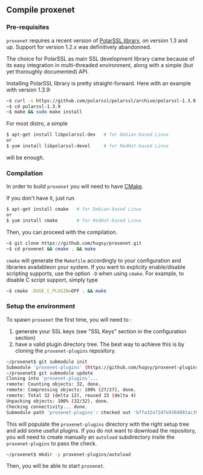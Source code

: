 ## Compile proxenet

### Pre-requisites

`proxenet` requires a recent version of
[PolarSSL library](https://polarssl.org/source-code), on version 1.3 and
up. Support for version 1.2.x was definitively abandonned.

The choice for PolarSSL as main SSL development library came because of its easy
integration in multi-threaded environment, along with a simple (but yet
thoroughly documented) API.

Installing PolarSSL library is pretty straight-forward. Here with an example with version 1.3.9:
``` bash
~$ curl -s https://github.com/polarssl/polarssl/archive/polarssl-1.3.9.tar.gz | tar xfz -
~$ cd polarssl-1.3.9
~$ make && sudo make install
```

For most distro, a simple
```bash
$ apt-get install libpolarssl-dev   # for Debian-based Linux
or
$ yum install libpolarssl-devel     # for RedHat-based Linux
```
will be enough.


### Compilation
In order to build `proxenet` you will need to have
[CMake](http://www.cmake.org).

If you don't have it, just run
```bash
$ apt-get install cmake   # for Debian-based Linux
or
$ yum install cmake       # for RedHat-based Linux
```

Then, you can proceed with the compilation.

```bash
~$ git clone https://github.com/hugsy/proxenet.git
~$ cd proxenet && cmake . && make
```

`cmake` will generate the `Makefile` accordingly to your configuration and
libraries availableon your system.
If you want to explicity enable/disable scripting supports, use the option `-D`
when using `cmake`. For example, to disable C script support, simply type
```bash
~$ cmake -DUSE_C_PLUGIN=OFF . && make
```

### Setup the environment

To spawn `proxenet` the first time, you will need to :

1. generate your SSL keys (see "SSL Keys" section in the configuration section)
2. have a valid plugin directory tree. The best way to achieve this is by cloning the `proxenet-plugins` repository.
```bash
~/proxenet$ git submodule init
Submodule 'proxenet-plugins' (https://github.com/hugsy/proxenet-plugins.git) registered for path 'proxenet-plugins'
~/proxenet$ git submodule update
Cloning into 'proxenet-plugins'...
remote: Counting objects: 32, done.
remote: Compressing objects: 100% (27/27), done.
remote: Total 32 (delta 12), reused 15 (delta 4)
Unpacking objects: 100% (32/32), done.
Checking connectivity... done.
Submodule path 'proxenet-plugins': checked out 'b7fa32a72d7e938d891ac393f30b497d6ceaf37d'
```
This will populate the `proxenet-plugins` directory with the right setup tree and add some useful plugins.
If you do not want to download the repository, you will need to create manually an `autoload` subdirectory insite the `proxenet-plugins` to pass the check.
```bash
~/proxenet$ mkdir -p proxenet-plugins/autoload
```

Then, you will be able to start `proxenet`.
